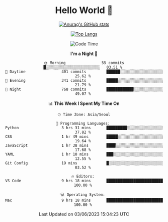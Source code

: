 <div align="center">

# Hello World 👋

[![Anurag's GitHub stats](https://github-readme-stats.vercel.app/api?username=taeho0888&show_icons=true&theme=dracula)](https://github.com/anuraghazra/github-readme-stats)

[![Top Langs](https://github-readme-stats.vercel.app/api/top-langs/?username=taeho0888&theme=dracula)](https://github.com/anuraghazra/github-readme-stats)
<!--
**taeho0888/taeho0888** is a ✨ _special_ ✨ repository because its `README.md` (this file) appears on your GitHub profile.

<!--START_SECTION:waka-->
![Code Time](http://img.shields.io/badge/Code%20Time-81%20hrs%204%20mins-blue)

**I'm a Night 🦉** 

```text
🌞 Morning                55 commits          █░░░░░░░░░░░░░░░░░░░░░░░░   03.51 % 
🌆 Daytime                401 commits         ██████░░░░░░░░░░░░░░░░░░░   25.62 % 
🌃 Evening                341 commits         █████░░░░░░░░░░░░░░░░░░░░   21.79 % 
🌙 Night                  768 commits         ████████████░░░░░░░░░░░░░   49.07 % 
```


📊 **This Week I Spent My Time On** 

```text
🕑︎ Time Zone: Asia/Seoul

💬 Programming Languages: 
Python                   3 hrs 31 mins       █████████░░░░░░░░░░░░░░░░   37.82 % 
CSS                      1 hr 49 mins        █████░░░░░░░░░░░░░░░░░░░░   19.64 % 
JavaScript               1 hr 38 mins        ████░░░░░░░░░░░░░░░░░░░░░   17.68 % 
YAML                     1 hr 10 mins        ███░░░░░░░░░░░░░░░░░░░░░░   12.55 % 
Git Config               19 mins             █░░░░░░░░░░░░░░░░░░░░░░░░   03.52 % 

🔥 Editors: 
VS Code                  9 hrs 18 mins       █████████████████████████   100.00 % 

💻 Operating System: 
Mac                      9 hrs 18 mins       █████████████████████████   100.00 % 
```


 Last Updated on 03/06/2023 15:04:23 UTC
<!--END_SECTION:waka-->
</div>
